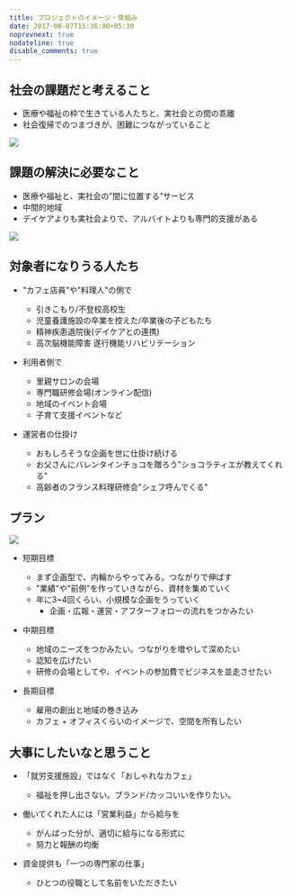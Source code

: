 ```yaml
---
title: プロジェクトのイメージ・骨組み
date: 2017-06-07T15:36:00+05:30
noprevnext: true
nodateline: true
disable_comments: true
---
```


## 社会の課題だと考えること

* 医療や福祉の枠で生きている人たちと、実社会との間の乖離
* 社会復帰でのつまづきが、困難につながっていること

![](vision1.png)


## 課題の解決に必要なこと

* 医療や福祉と、実社会の”間に位置する”サービス
* 中間的地域
* デイケアよりも実社会よりで、アルバイトよりも専門的支援がある

![](vision3.png)


## 対象者になりうる人たち


* "カフェ店員"や"料理人"の側で
    * 引きこもり/不登校高校生
    * 児童養護施設の卒業を控えた/卒業後の子どもたち
    * 精神疾患退院後(デイケアとの連携)
    * 高次脳機能障害 遂行機能リハビリテーション

* 利用者側で
    * 里親サロンの会場
    * 専門職研修会場(オンライン配信)
    * 地域のイベント会場
    * 子育て支援イベントなど

* 運営者の仕掛け
    * おもしろそうな企画を世に仕掛け続ける
    * お父さんにバレンタインチョコを贈ろう"ショコラティエが教えてくれる"
    * 高齢者のフランス料理研修会"シェフ呼んでくる"




## プラン

![](vision2.png)

* 短期目標
    * まず企画型で、内輪からやってみる。つながりで伸ばす
    * "業績"や"前例"を作っていきながら、資材を集めていく
    * 年に3~4回くらい、小規模な企画をうっていく
        * 企画・広報・運営・アフターフォローの流れをつかみたい

* 中期目標
    * 地域のニーズをつかみたい。つながりを増やして深めたい
    * 認知を広げたい
    * 研修の会場としてや、イベントの参加費でビジネスを並走させたい

* 長期目標
    * 雇用の創出と地域の巻き込み
    * カフェ + オフィスくらいのイメージで、空間を所有したい


## 大事にしたいなと思うこと

* 「就労支援施設」ではなく「おしゃれなカフェ」
    * 福祉を押し出さない。ブランド/カッコいいを作りたい。

* 働いてくれた人には「営業利益」から給与を
    * がんばった分が、適切に給与になる形式に
    * 努力と報酬の均衡

* 資金提供も「一つの専門家の仕事」
    * ひとつの役職として名前をいただきたい


